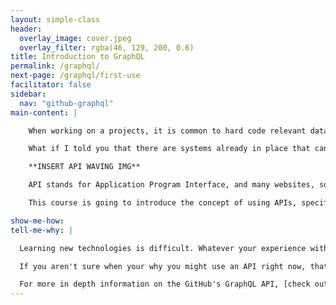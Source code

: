 ```yaml
---
layout: simple-class
header:
  overlay_image: cover.jpeg
  overlay_filter: rgba(46, 129, 200, 0.6)
title: Introduction to GraphQL
permalink: /graphql/
next-page: /graphql/first-use
facilitator: false
sidebar:
  nav: "github-graphql"
main-content: |

    When working on a projects, it is common to hard code relevant data. The only problem with this solution is that you are going to need to update that data - which could be yearly, monthly, weekly, or even daily! Some examples of data you might want to work with could be gathering the number of commits you made over a period of time, your favorite sports team's record, or information regarding weather patterns in your area.

    What if I told you that there are systems already in place that can enable you to gather the precise data you want and display it, **and** it will automatically update? Allow us to introduce you to APIs.

    **INSERT API WAVING IMG**

    API stands for Application Program Interface, and many websites, software applications, and services use APIs to share and update information.

    This course is going to introduce the concept of using APIs, specifically GraphQL, to gather data and display it on a webpage. To find out more, click **Tell Me Why** below.

show-me-how:
tell-me-why: |

  Learning new technologies is difficult. Whatever your experience with APIs or GraphQL, this course is hands on and will walk you through the steps to get started. We believe that working with a new technology and getting real experience is the quickest and surest way to learn.

  If you aren't sure when your why you might use an API right now, that's OK. This course only walks through a few examples, and we'll share a few other use cases also.

  For more in depth information on the GitHub's GraphQL API, [check out the official documentation](https://developer.github.com/v4/). You can find many use cases and examples of GraphQL in action.
---
```

